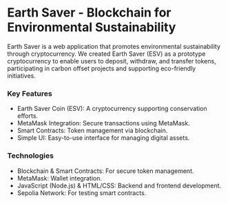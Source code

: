 # Earth Saver - Blockchain for Environmental Sustainability
Earth Saver is a web application that promotes environmental sustainability through cryptocurrency. We created Earth Saver (ESV) as a prototype cryptocurrency to enable users to deposit, withdraw, and transfer tokens, participating in carbon offset projects and supporting eco-friendly initiatives.

### Key Features
- Earth Saver Coin (ESV): A cryptocurrency supporting conservation efforts.
- MetaMask Integration: Secure transactions using MetaMask.
- Smart Contracts: Token management via blockchain.
- Simple UI: Easy-to-use interface for managing digital assets.
### Technologies
- Blockchain & Smart Contracts: For secure token management.
- MetaMask: Wallet integration.
- JavaScript (Node.js) & HTML/CSS: Backend and frontend development.
- Sepolia Network: For testing smart contracts.
